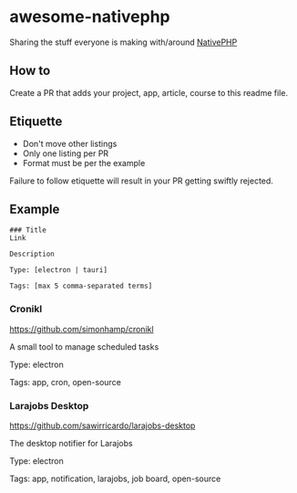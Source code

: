 # awesome-nativephp
Sharing the stuff everyone is making with/around [NativePHP](https://nativephp.com)

## How to
Create a PR that adds your project, app, article, course to this readme file.

## Etiquette
- Don't move other listings
- Only one listing per PR
- Format must be per the example

Failure to follow etiquette will result in your PR getting swiftly rejected.

## Example

```
### Title
Link

Description

Type: [electron | tauri]

Tags: [max 5 comma-separated terms]
```

### Cronikl
https://github.com/simonhamp/cronikl

A small tool to manage scheduled tasks

Type: electron

Tags: app, cron, open-source

### Larajobs Desktop
https://github.com/sawirricardo/larajobs-desktop

The desktop notifier for Larajobs

Type: electron

Tags: app, notification, larajobs, job board, open-source
